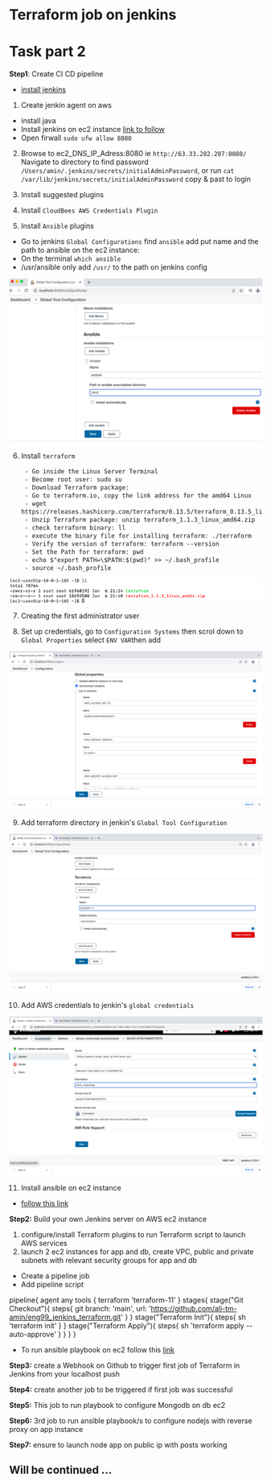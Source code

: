 # Terraform job on jenkins

# Task part 2
**Step1**: Create CI CD pipeline 
- [install jenkins](
https://www.jenkins.io/doc/book/installing/linux/)

1. Create jenkin agent on aws
  - install java
  - Install jenkins on ec2 instance [link to follow](https://www.jenkins.io/doc/tutorials/tutorial-for-installing-jenkins-on-AWS/#install-and-configure-jenkins)
  - Open firwall `sudo ufw allow 8080`

2. Browse to ec2_DNS_IP_Adress:8080 ie `http://63.33.202.207:8080/`
 Navigate to directory to find password `/Users/amin/.jenkins/secrets/initialAdminPassword`, or run `cat /var/lib/jenkins/secrets/initialAdminPassword` copy & past to login

3. Install suggested plugins

4. Install `CloudBees AWS Credentials Plugin`

5. Install `Ansible` plugins
 - Go to jenkins `Global Configurations` find `ansible` add put name and the path to ansible on the ec2 instance:
- On the terminal `which ansible` 
- /usr/ansible only add `/usr/` to the path on jenkins config

![](/images/jenkins_ansible.png)

6. Install `terraform`

        - Go inside the Linux Server Terminal
        - Become root user: sudo su
        - Download Terraform package:
        - Go to terraform.io, copy the link address for the amd64 Linux
        - wget https://releases.hashicorp.com/terraform/0.13.5/terraform_0.13.5_linux_amd64.zip
        - Unzip Terraform package: unzip terraform_1.1.3_linux_amd64.zip
        - check terraform binary: ll
        - execute the binary file for installing terraform: ./terraform
        - Verify the version of terraform: terraform --version
        - Set the Path for terraform: pwd
        - echo $"export PATH=\$PATH:$(pwd)" >> ~/.bash_profile
        - source ~/.bash_profile
![](/images/terraform_ec2_install.png)

7. Creating the first administrator user

8. Set up credentials, go to `Configuration Systems` then scrol down to `Global Properties` select `ENV VAR`then add

![](/images/global.png)

9. Add terraform directory in jenkin's `Global Tool Configuration`

![](/images/terraform.png)

10. Add AWS credentials to jenkin's `global credentials`

![](/images/credentials.png)
    
    
11. Install ansible on ec2 instance 
 - [follow this link](https://www.ktexperts.com/how-to-install-ansible-in-amazon-linux-machine/)


**Step2:** Build your own Jenkins server on AWS ec2 instance
1. configure/install Terraform plugins to run Terraform script to launch AWS services
2. launch 2 ec2 instances for app and db, create VPC, public and private subnets with relevant security groups for app and db

- Create a pipeline job
- Add pipeline script

pipeline{
    agent any
    tools {
        terraform 'terraform-11'
    }
    stages{
        stage("Git Checkout"){
            steps{
                git branch: 'main', url: 'https://github.com/ali-tm-amin/eng99_jenkins_terraform.git'
            }
        }
        stage("Terraform Init"){
            steps{
                sh 'terraform init'
            }
        }
        stage("Terraform Apply"){
            steps{
                sh 'terraform apply --auto-approve'
            }
        }
    }
}

- To run ansible playbook on ec2 follow this [link](https://www.youtube.com/watch?v=PRpEbFZi7nI&t=329s)

**Step3:** create a Webhook on Github to trigger first job of Terraform in Jenkins from your localhost push

**Step4:** create another job to be triggered if first job was successful

**Step5:** This job to run playbook to configure Mongodb on db ec2

**Step6:** 3rd job to run ansible playbook/s to configure nodejs with reverse proxy on app instance

**Step7:** ensure to launch node app on public ip with posts working


## Will be continued ...
